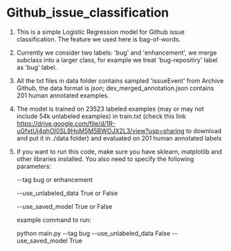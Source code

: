 # Github_issue_classification
1. This is a simple Logistic Regression model for Github issue classification. The feature we used here is bag-of-words.

2. Currently we consider two labels: 'bug' and 'enhancement', we merge subclass into a larger class, for example we treat
'bug-repositiry' label as 'bug' label.

3. All the txt files in data folder contains sampled 'issueEvent' from Archive Github, the data format is json; dev_merged_annotation.json contains
201 human annotated examples.

4. The model is trained on 23523 labeled examples (may or may not include 54k unlabeled examples) in train.txt (check this link https://drive.google.com/file/d/1R-uGfxtUj4qhOI0SL9HoM5M5BWOJX2L3/view?usp=sharing to download and put it in ./data folder) and evaluated on 201 human annotated labels

5. if you want to run this code, make sure you have sklearn, matplotlib and other libraries installed. You also need to specify the following parameters:

    --tag bug or enhancement
    
    --use_unlabeled_data True or False
    
    --use_saved_model True or False
    
    
    example command to run:
    
    python main.py --tag bug --use_unlabeled_data False --use_saved_model True
